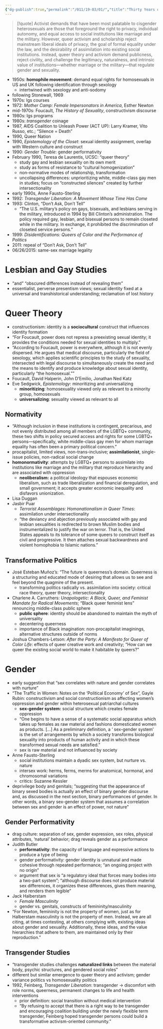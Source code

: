 ```yaml
---
{"dg-publish":true,"permalink":"/011/19-03/01/","title":"Thirty Years of Theory","tags":["SJS310"],"noteIcon":"1","created":"2024-09-26T13:45:04.175-07:00","updated":"2024-09-26T15:33:20.935-07:00"}
---
```


> [!quote] Activist demands that have been most palatable to cisgender heterosexuals are those that foreground the right to privacy, individual autonomy, and equal access to social institutions like marriage and the military. However, queer activism and scholarship reject mainstream liberal ideals of privacy, the goal of formal equality under the law, and the desirability of assimilation into existing social institutions. Instead, queer theory and activism demand publicness, reject civility, and challenge the legitimacy, naturalness, and intrinsic value of institutions—whether marriage or the military—that regulate gender and sexuality.
- 1950s: **homophile movement**: demand equal rights for homosexuals in US and UK following identification through sexology
	- intertwined with sexology and anti-sodomy
- following Stonewall, 1969
- 1970s: lgs courses
- 1972: *Mother Camp: Female Impersonators in America*, Esther Newton
- mid-1970s: Foucault, *The History of Sexuality*, constructivism discourse
- 1980s: lgs programs
- 1980s: *transgender* coinage
- 1987, AIDS Coalition to Unleash Power (ACT UP): Larry Kramer, Vito Russo, etc.; “Silence = Death”
- 1990, Queer Nation
- 1990, *Epistemology of the Closet*: sexual identity assignment, overlap with Western culture and construct
- 1990: *Gender Trouble*: gender performativity
- February 1990, Teresa de Laurentis, UCSC: “queer theory”
	- study gay and lesbian sexuality on its own merit
	- study as forms of resistance to “cultural homogenization”
	- non-normative modes of relationship, transformation
	- uncollapsing differences: unprioritizing white, middle-class gay men in studies; focus on “constructed silences” created by further intersectionality
- early 1990s, Anne Fausto-Sterling
- 1992: *Transgender Liberation: A Movement Whose Time Has Come*
- 1993: Clinton, “Don’t Ask, Don’t Tell”
	- “The U.S. military’s policy on gays, bisexuals, and lesbians serving in the military, introduced in 1994 by Bill Clinton’s administration. The policy required gay, lesbian, and bisexual persons to remain closeted while in the military. In exchange, it prohibited the discrimination of closeted service persons.”
- 1999: *Disidentifications: Queers of Color and the Performance of Politics*
- 2011: repeal of “Don’t Ask, Don’t Tell”
- 06/26/2015: same-sex marriage legality
# Lesbian and Gay Studies
- “and” “obscured differences instead of revealing them”
- essentialist, perverse presentism views; sexual identity fixed at a universal and transhistorical understanding; reclamation of lost history
# Queer Theory
- constructionism: identity is a **sociocultural** construct that influences identity formation
- “For Foucault, power does not repress a preexisting sexual identity; it provides the conditions needed for sexual identities to multiply.”
- “According to Foucault, power is everywhere, although it is not evenly dispersed. He argues that medical discourse, particularly the field of  sexology, which applies scientific principles to the study of sexuality, intersected with legal discourse to simultaneously create the need and the means to identify and produce knowledge about sexual identity, particularly “the homosexual.””
- Foucault, David Halperin, John D’Emilio, Jonathan Ned Katz
- Eve Sedgwick, *Epistemology*: minoritizing and universalizing
	- **minoritizing**: homosexuality viewed only as relevant to a minority group, homosexuals
	- **universalizing**: sexuality viewed as relevant to all
## Normativity
- “Although inclusion in these institutions is contingent, precarious, and not evenly distributed among all members of the LGBTQ+ community, these two shifts in policy secured access and rights for some LGBTQ+ persons—specifically, white middle-class gay men for whom marriage equality has often been a primary political concern.”
- procapitalist, limited views, non-trans-inclusive; **assimilationist**, single-issue policies, non-radical social change
- **homonormativity**: attempts by LGBTQ+ persons to assimilate into institutions like marriage and the military that reproduce hierarchy and are associated with oppression
	- **neoliberalism:** a political ideology that espouses economic liberalism, such as trade liberalization and financial deregulation, and small government; it accepts greater economic inequality and disfavors unionization.
- Lisa Duggan
- Jasbir Puar
	- *Terrorist Assemblages: Homonationalism in Queer Times*: assimilation under intersectionality
	- “the deviancy and abjection previously associated with gay and lesbian sexualities is redirected to brown Muslim bodies and instrumentalized to justify the war on terror. That is, the United States appeals to its tolerance of some queers to construct itself as civil and progressive. It then attaches sexual backwardness and violent homophobia to Islamic nations.”
## Transformative Politics
- José Esteban Muñoz’s: “The future is queerness’s domain. Queerness is a structuring and educated mode of desiring that allows us to see and feel beyond the quagmire of the present.
	- transforming politics radically vs. assimilation into society: critical race theory, queer theory, intersectionality
- Charlene A. Carruthers: *Unapologetic: A Black, Queer, and Feminist Mandate for Radical Movements*; “Black queer feminist lens” renouncing middle-class public sphere
	- **public sphere**: identity should be abandoned to maintain the myth of universality
	- decentering queerness
	- importance of Black imagination: non-procapitalist imaginings, alternative structures outside of norms
- Joshua Chambers-Letson: *After the Party: A Manifesto for Queer of Color Life*: effects of queer creative work and creativity; “How can we queer the existing social world to make it habitable by queers?”
# Gender
- early suggestion that “sex correlates with nature and gender correlates with nurture”
- “The Traffic in Women: Notes on the ‘Political Economy’ of Sex”, Gayle Rubin: constructivism and social constructionism as affecting women’s oppression and gender within heterosexual patriarchal cultures
	- **sex-gender system:** social structure which creates female oppression
	- “One begins to have a sense of a systematic social apparatus which takes up females as raw material and fashions domesticated women as products. […] As a preliminary definition, a ‘ sex-gender system’ is the set of arrangements by which a society transforms biological sexuality into products of human activity and in which these transformed sexual needs are satisfied.”
	- sex is raw material and not influenced by society
- Anne Fausto-Sterling
	- social institutions maintain a dyadic sex system, but nurture vs. nature
	- intersex work: herms, ferms, merms for anatomical, hormonal, and chromosomal variations
	- critics: Suzanne Kessler
- deprivilege body and genitals; “suggesting that the appearance of binary sexed bodies is actually an effect of binary gender discourse and, as discussed in the next section, binary performances of gender. In other words, a binary sex-gender system that assumes a correlation between sex and gender is an effect of power, not nature”
## Gender Performativity
- drag culture: separation of sex, gender expression, sex roles, physical attributes, ‘natural’ behavior; drag reveals gender as a performance
- Judith Butler
	- **performativity**: the capacity of language and expressive actions to produce a type of being
	- gender performativity: gender identity is unnatural and made cohesive through repeated performance; “an ongoing project with no origin”
	- argument that sex is “a regulatory ideal that forces many bodies into a two-part system”; “although discourse does not produce material sex differences, it organizes these differences, gives them meaning, and renders them legible”
- Jack Halberstam
	- *Female Masculinity*
	- gender vs. genitals, constructs of femininity/masculinity
- “For Newton, femininity is not the property of women, just as for Halberstam masculinity is not the property of men. Instead, we are all citing, at times contesting, at others complying with, existing ideas about gender and sexuality. Additionally, these ideas, and the value hierarchies that adhere to them, are maintained only by their reproduction.”
## Transgender Studies
- “transgender studies challenges **naturalized links** between the material body, psychic structures, and gendered social roles”
- different but similar emergence to queer theory and activism; gender variance politics vs homosexuality politics
- 1992, Feinberg, *Transgender Liberation*: transgender → discomfort with role norms, queerness, permanent changes to life and health interventions
	- prior definition: social transition without medical intervention
	- “By refusing to accept that there is a right way to be transgender and encouraging coalition building under the newly flexible term transgender, Feinberg hoped transgender persons could build a transformative activism-oriented community.”